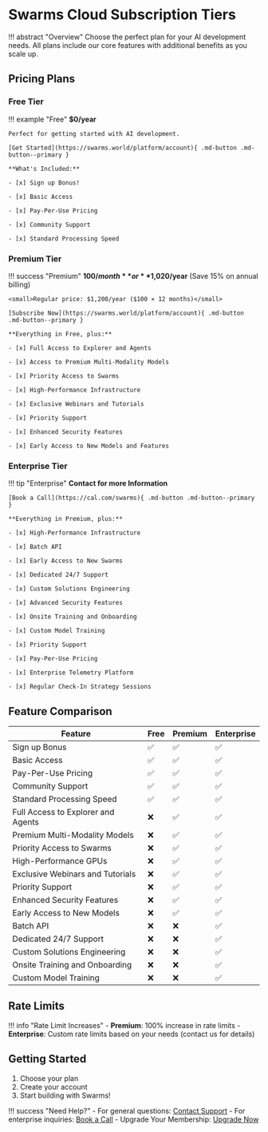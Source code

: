 # Swarms Cloud Subscription Tiers

!!! abstract "Overview"
    Choose the perfect plan for your AI development needs. All plans include our core features with additional benefits as you scale up.

## Pricing Plans

### Free Tier

!!! example "Free"
    **$0/year**
    
    Perfect for getting started with AI development.

    [Get Started](https://swarms.world/platform/account){ .md-button .md-button--primary }

    **What's Included:**
    
    - [x] Sign up Bonus!
    
    - [x] Basic Access
    
    - [x] Pay-Per-Use Pricing
    
    - [x] Community Support
    
    - [x] Standard Processing Speed

### Premium Tier

!!! success "Premium"
    **$100/month** or **$1,020/year** (Save 15% on annual billing)
    
    <small>Regular price: $1,200/year ($100 × 12 months)</small>
    
    [Subscribe Now](https://swarms.world/platform/account){ .md-button .md-button--primary }

    **Everything in Free, plus:**
    
    - [x] Full Access to Explorer and Agents
    
    - [x] Access to Premium Multi-Modality Models
    
    - [x] Priority Access to Swarms
    
    - [x] High-Performance Infrastructure
    
    - [x] Exclusive Webinars and Tutorials
    
    - [x] Priority Support
    
    - [x] Enhanced Security Features
    
    - [x] Early Access to New Models and Features

### Enterprise Tier

!!! tip "Enterprise"
    **Contact for more Information**
    
    [Book a Call](https://cal.com/swarms){ .md-button .md-button--primary }

    **Everything in Premium, plus:**
    
    - [x] High-Performance Infrastructure
    
    - [x] Batch API
    
    - [x] Early Access to New Swarms
    
    - [x] Dedicated 24/7 Support
    
    - [x] Custom Solutions Engineering
    
    - [x] Advanced Security Features
    
    - [x] Onsite Training and Onboarding
    
    - [x] Custom Model Training
    
    - [x] Priority Support
    
    - [x] Pay-Per-Use Pricing

    - [x] Enterprise Telemetry Platform

    - [x] Regular Check-In Strategy Sessions
    

## Feature Comparison

| Feature | Free | Premium | Enterprise |
|---------|------|---------|------------|
| Sign up Bonus | ✅ | ✅ | ✅ |
| Basic Access | ✅ | ✅ | ✅ |
| Pay-Per-Use Pricing | ✅ | ✅ | ✅ |
| Community Support | ✅ | ✅ | ✅ |
| Standard Processing Speed | ✅ | ✅ | ✅ |
| Full Access to Explorer and Agents | ❌ | ✅ | ✅ |
| Premium Multi-Modality Models | ❌ | ✅ | ✅ |
| Priority Access to Swarms | ❌ | ✅ | ✅ |
| High-Performance GPUs | ❌ | ✅ | ✅ |
| Exclusive Webinars and Tutorials | ❌ | ✅ | ✅ |
| Priority Support | ❌ | ✅ | ✅ |
| Enhanced Security Features | ❌ | ✅ | ✅ |
| Early Access to New Models | ❌ | ✅ | ✅ |
| Batch API | ❌ | ❌ | ✅ |
| Dedicated 24/7 Support | ❌ | ❌ | ✅ |
| Custom Solutions Engineering | ❌ | ❌ | ✅ |
| Onsite Training and Onboarding | ❌ | ❌ | ✅ |
| Custom Model Training | ❌ | ❌ | ✅ |

## Rate Limits

!!! info "Rate Limit Increases"
    - **Premium**: 100% increase in rate limits
    - **Enterprise**: Custom rate limits based on your needs (contact us for details)

## Getting Started

1. Choose your plan
2. Create your account
3. Start building with Swarms!

!!! success "Need Help?"
    - For general questions: [Contact Support](mailto:kye@swarms.world)
    - For enterprise inquiries: [Book a Call](https://cal.com/swarms)
    - Upgrade Your Membership: [Upgrade Now](https://swarms.world/platform/account)
